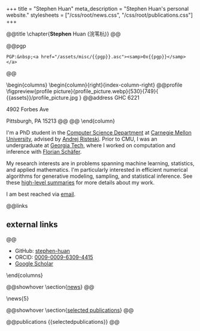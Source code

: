 +++
title = "Stephen Huan"
meta_description = "Stephen Huan's personal website."
stylesheets = ["/css/root/news.css", "/css/root/publications.css"]
+++

@@title
\chapter{**Stephen** Huan (浣苇杭)}
@@

@@pgp
~~~
PGP:&nbsp;<a href="/assets/misc/{{pgp}}.asc"><samp>0x{{pgp}}</samp></a>
~~~
@@

\begin{columns}
\begin{column}{right}{index-column-right}
@@profile
\figpreview{profile picture}{profile_picture.webp}{530}{749}{
  {{assets}}/profile_picture.jpg
}
@@address
  GHC 6221

  4902 Forbes Ave

  Pittsburgh, PA 15213
@@
@@
\end{column}

I'm a PhD student in the [Computer Science Department](https://csd.cmu.edu/)
at [Carnegie Mellon University](https://www.cmu.edu/), advised by [Andrej
Risteski](https://www.andrew.cmu.edu/user/aristesk/). Prior to CMU, I was an
undergraduate at [Georgia Tech](https://www.gatech.edu/), where I worked on
computation and inference with [Florian Schäfer](https://f-t-s.github.io/).

My research interests are in problems spanning machine learning, statistics,
and applied mathematics. I'm particularly interested in efficient numerical
algorithms for generative modeling, sampling, and statistical inference. See
these [high-level summaries](/projects/) for more details about my work.

I am best reached via [email](mailto:slhuan@cs.cmu.edu).

@@links
## external links
@@

- GitHub: [stephen-huan](https://github.com/stephen-huan)
- ORCID: [0009-0009-6309-4415](https://orcid.org/0009-0009-6309-4415)
- [Google Scholar](https://scholar.google.com/citations?user=CKjDUWwAAAAJ)

\end{columns}

@@showhover
\section{[news](/news/)}
@@

\news{5}

@@showhover
\section{[selected publications](/publications/)}
@@

@@publications
{{selectedpublications}}
@@

